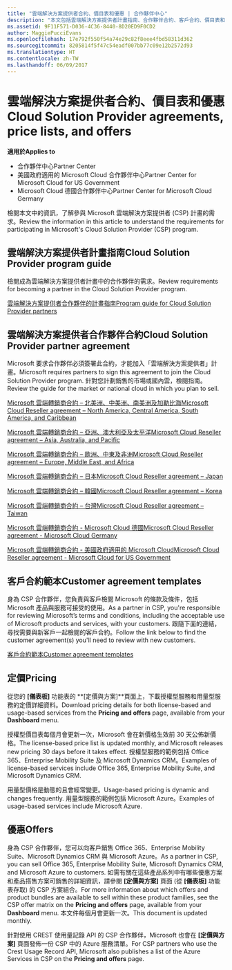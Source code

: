 ```yaml
---
title: "雲端解決方案提供者合約、價目表和優惠 | 合作夥伴中心"
description: "本文包括雲端解決方案提供者計畫指南、合作夥伴合約、客戶合約、價目表和優惠連結。"
ms.assetid: 9F11F571-D036-4C36-8440-8D20ED9F0CD2
author: MaggiePucciEvans
ms.openlocfilehash: 17e792f550f54a74e29c82f8eee4fbd58311d362
ms.sourcegitcommit: 8205814f5f47c54eadf007bb77c09e12b2572d93
ms.translationtype: HT
ms.contentlocale: zh-TW
ms.lasthandoff: 06/09/2017
---
```

# <a name="cloud-solution-provider-agreements-price-lists-and-offers"></a><span data-ttu-id="f57c7-103">雲端解決方案提供者合約、價目表和優惠</span><span class="sxs-lookup"><span data-stu-id="f57c7-103">Cloud Solution Provider agreements, price lists, and offers</span></span>

**<span data-ttu-id="f57c7-104">適用於</span><span class="sxs-lookup"><span data-stu-id="f57c7-104">Applies to</span></span>**

-  <span data-ttu-id="f57c7-105">合作夥伴中心</span><span class="sxs-lookup"><span data-stu-id="f57c7-105">Partner Center</span></span>
-  <span data-ttu-id="f57c7-106">美國政府適用的 Microsoft Cloud 合作夥伴中心</span><span class="sxs-lookup"><span data-stu-id="f57c7-106">Partner Center for Microsoft Cloud for US Government</span></span>
-  <span data-ttu-id="f57c7-107">Microsoft Cloud 德國合作夥伴中心</span><span class="sxs-lookup"><span data-stu-id="f57c7-107">Partner Center for Microsoft Cloud Germany</span></span>


<span data-ttu-id="f57c7-108">檢閱本文中的資訊，了解參與 Microsoft 雲端解決方案提供者 (CSP) 計畫的需求。</span><span class="sxs-lookup"><span data-stu-id="f57c7-108">Review the information in this article to understand the requirements for participating in Microsoft's Cloud Solution Provider (CSP) program.</span></span> 

## <span data-ttu-id="f57c7-109"><a href="" id="programguide"></a>雲端解決方案提供者計畫指南</span><span class="sxs-lookup"><span data-stu-id="f57c7-109"><a href="" id="programguide"></a>Cloud Solution Provider program guide</span></span>


<span data-ttu-id="f57c7-110">檢閱成為雲端解決方案提供者計畫中的合作夥伴的需求。</span><span class="sxs-lookup"><span data-stu-id="f57c7-110">Review requirements for becoming a partner in the Cloud Solution Provider program.</span></span>

[<span data-ttu-id="f57c7-111">雲端解決方案提供者合作夥伴的計畫指南</span><span class="sxs-lookup"><span data-stu-id="f57c7-111">Program guide for Cloud Solution Provider partners</span></span>](http://go.microsoft.com/fwlink/p/?LinkId=617100)

## <span data-ttu-id="f57c7-112"><a href="" id="partneragreement"></a>雲端解決方案提供者合作夥伴合約</span><span class="sxs-lookup"><span data-stu-id="f57c7-112"><a href="" id="partneragreement"></a>Cloud Solution Provider partner agreement</span></span>


<span data-ttu-id="f57c7-113">Microsoft 要求合作夥伴必須簽署此合約，才能加入「雲端解決方案提供者」計畫。</span><span class="sxs-lookup"><span data-stu-id="f57c7-113">Microsoft requires partners to sign this agreement to join the Cloud Solution Provider program.</span></span> <span data-ttu-id="f57c7-114">針對您計劃銷售的市場或國內雲，檢閱指南。</span><span class="sxs-lookup"><span data-stu-id="f57c7-114">Review the guide for the market or national cloud in which you plan to sell.</span></span>

[<span data-ttu-id="f57c7-115">Microsoft 雲端轉銷商合約 – 北美洲、中美洲、南美洲及加勒比海</span><span class="sxs-lookup"><span data-stu-id="f57c7-115">Microsoft Cloud Reseller agreement – North America, Central America, South America, and Caribbean</span></span>](http://go.microsoft.com/fwlink/p/?LinkId=617094)

[<span data-ttu-id="f57c7-116">Microsoft 雲端轉銷商合約 – 亞洲、澳大利亞及太平洋</span><span class="sxs-lookup"><span data-stu-id="f57c7-116">Microsoft Cloud Reseller agreement – Asia, Australia, and Pacific</span></span>](http://go.microsoft.com/fwlink/p/?LinkId=617095)

[<span data-ttu-id="f57c7-117">Microsoft 雲端轉銷商合約 – 歐洲、中東及非洲</span><span class="sxs-lookup"><span data-stu-id="f57c7-117">Microsoft Cloud Reseller agreement – Europe, Middle East, and Africa</span></span>](http://go.microsoft.com/fwlink/p/?LinkId=617096)

[<span data-ttu-id="f57c7-118">Microsoft 雲端轉銷商合約 – 日本</span><span class="sxs-lookup"><span data-stu-id="f57c7-118">Microsoft Cloud Reseller agreement – Japan</span></span>](http://go.microsoft.com/fwlink/p/?LinkId=617097)

[<span data-ttu-id="f57c7-119">Microsoft 雲端轉銷商合約 – 韓國</span><span class="sxs-lookup"><span data-stu-id="f57c7-119">Microsoft Cloud Reseller agreement – Korea</span></span>](http://go.microsoft.com/fwlink/p/?LinkId=617098)

[<span data-ttu-id="f57c7-120">Microsoft 雲端轉銷商合約 – 台灣</span><span class="sxs-lookup"><span data-stu-id="f57c7-120">Microsoft Cloud Reseller agreement – Taiwan</span></span>](http://go.microsoft.com/fwlink/p/?LinkId=617099)

[<span data-ttu-id="f57c7-121">Microsoft 雲端轉銷商合約 - Microsoft Cloud 德國</span><span class="sxs-lookup"><span data-stu-id="f57c7-121">Microsoft Cloud Reseller agreement - Microsoft Cloud Germany</span></span>](https://go.microsoft.com/fwlink/p/?linkid=831385)

[<span data-ttu-id="f57c7-122">Microsoft 雲端轉銷商合約 - 美國政府適用的 Microsoft Cloud</span><span class="sxs-lookup"><span data-stu-id="f57c7-122">Microsoft Cloud Reseller agreement - Microsoft Cloud for US Government</span></span>](https://go.microsoft.com/fwlink/p/?linkid=843364)

## <span data-ttu-id="f57c7-123"><a href="" id="customeragreementtemplate"></a>客戶合約範本</span><span class="sxs-lookup"><span data-stu-id="f57c7-123"><a href="" id="customeragreementtemplate"></a>Customer agreement templates</span></span>


<span data-ttu-id="f57c7-124">身為 CSP 合作夥伴，您負責與客戶檢閱 Microsoft 的條款及條件，包括 Microsoft 產品與服務可接受的使用。</span><span class="sxs-lookup"><span data-stu-id="f57c7-124">As a partner in CSP, you're responsible for reviewing Microsoft’s terms and conditions, including the acceptable use of Microsoft products and services, with your customers.</span></span> <span data-ttu-id="f57c7-125">跟隨下面的連結，尋找需要與新客戶一起檢閱的客戶合約。</span><span class="sxs-lookup"><span data-stu-id="f57c7-125">Follow the link below to find the customer agreement(s) you'll need to review with new customers.</span></span> 

[<span data-ttu-id="f57c7-126">客戶合約範本</span><span class="sxs-lookup"><span data-stu-id="f57c7-126">Customer agreement templates</span></span>](agreements.md)

## <a name="pricing"></a><span data-ttu-id="f57c7-127">定價</span><span class="sxs-lookup"><span data-stu-id="f57c7-127">Pricing</span></span>


<span data-ttu-id="f57c7-128">從您的 **\[儀表板\]** 功能表的 **\[定價與方案\]**頁面上，下載授權型服務和用量型服務的定價詳細資料。</span><span class="sxs-lookup"><span data-stu-id="f57c7-128">Download pricing details for both license-based and usage-based services from the **Pricing and offers** page, available from your **Dashboard** menu.</span></span> 

<span data-ttu-id="f57c7-129">授權型價目表每個月會更新一次，Microsoft 會在新價格生效前 30 天公佈新價格。</span><span class="sxs-lookup"><span data-stu-id="f57c7-129">The license-based price list is updated monthly, and Microsoft releases new pricing 30 days before it takes effect.</span></span> <span data-ttu-id="f57c7-130">授權型服務的範例包括 Office 365、Enterprise Mobility Suite 及 Microsoft Dynamics CRM。</span><span class="sxs-lookup"><span data-stu-id="f57c7-130">Examples of license-based services include Office 365, Enterprise Mobility Suite, and Microsoft Dynamics CRM.</span></span> 

<span data-ttu-id="f57c7-131">用量型價格是動態的且會經常變更。</span><span class="sxs-lookup"><span data-stu-id="f57c7-131">Usage-based pricing is dynamic and changes frequently.</span></span> <span data-ttu-id="f57c7-132">用量型服務的範例包括 Microsoft Azure。</span><span class="sxs-lookup"><span data-stu-id="f57c7-132">Examples of usage-based services include Microsoft Azure.</span></span>


## <a name="offers"></a><span data-ttu-id="f57c7-133">優惠</span><span class="sxs-lookup"><span data-stu-id="f57c7-133">Offers</span></span>


<span data-ttu-id="f57c7-134">身為 CSP 合作夥伴，您可以向客戶銷售 Office 365、Enterprise Mobility Suite、Microsoft Dynamics CRM 與 Microsoft Azure。</span><span class="sxs-lookup"><span data-stu-id="f57c7-134">As a partner in CSP, you can sell Office 365, Enterprise Mobility Suite, Microsoft Dynamics CRM, and Microsoft Azure to customers.</span></span> <span data-ttu-id="f57c7-135">如需有關在這些產品系列中有哪些優惠方案和產品搭售方案可銷售的詳細資訊，請參閱 **\[定價與方案\]** 頁面 (從 **\[儀表板\]** 功能表存取) 的 CSP 方案組合。</span><span class="sxs-lookup"><span data-stu-id="f57c7-135">For more information about which offers and product bundles are available to sell within these product families, see the CSP offer matrix on the **Pricing and offers** page, available from your **Dashboard** menu.</span></span> <span data-ttu-id="f57c7-136">本文件每個月會更新一次。</span><span class="sxs-lookup"><span data-stu-id="f57c7-136">This document is updated monthly.</span></span>

<span data-ttu-id="f57c7-137">針對使用 CREST 使用量記錄 API 的 CSP 合作夥伴，Microsoft 也會在 **\[定價與方案\]** 頁面發佈一份 CSP 中的 Azure 服務清單。</span><span class="sxs-lookup"><span data-stu-id="f57c7-137">For CSP partners who use the Crest Usage Record API, Microsoft also publishes a list of the Azure Services in CSP on the **Pricing and offers** page.</span></span>


